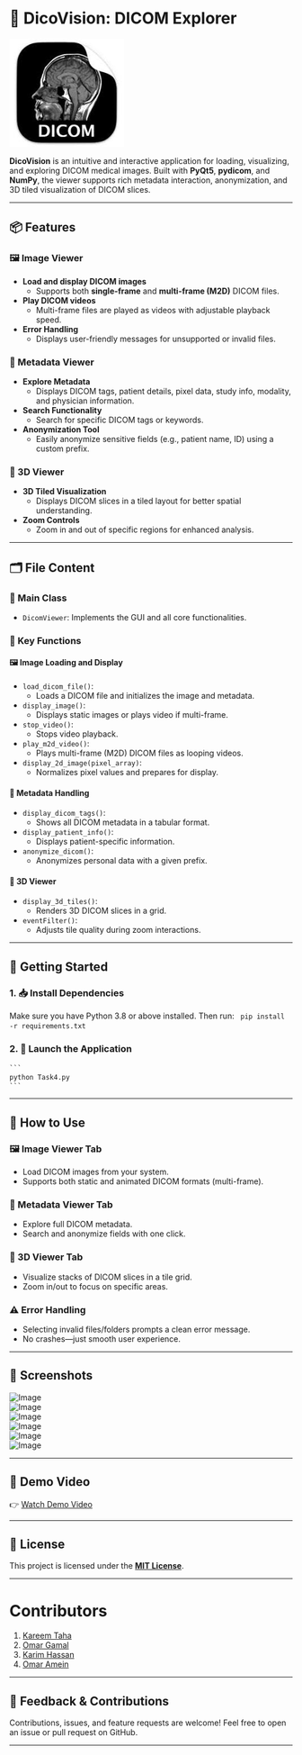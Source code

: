 # 🩻 DicoVision: DICOM Explorer

![DicoVision Logo](https://github.com/Kareem-Taha-05/DicoVision/blob/main/Logo%20and%20Illustrative%20visuals/Logo/DicoVision%20Logo.jpeg)

**DicoVision** is an intuitive and interactive application for loading, visualizing, and exploring DICOM medical images. Built with **PyQt5**, **pydicom**, and **NumPy**, the viewer supports rich metadata interaction, anonymization, and 3D tiled visualization of DICOM slices.

---

## 📦 Features

### 🖼️ Image Viewer
- **Load and display DICOM images**
  - Supports both **single-frame** and **multi-frame (M2D)** DICOM files.
- **Play DICOM videos**
  - Multi-frame files are played as videos with adjustable playback speed.
- **Error Handling**
  - Displays user-friendly messages for unsupported or invalid files.

### 🧠 Metadata Viewer
- **Explore Metadata**
  - Displays DICOM tags, patient details, pixel data, study info, modality, and physician information.
- **Search Functionality**
  - Search for specific DICOM tags or keywords.
- **Anonymization Tool**
  - Easily anonymize sensitive fields (e.g., patient name, ID) using a custom prefix.

### 🧱 3D Viewer
- **3D Tiled Visualization**
  - Displays DICOM slices in a tiled layout for better spatial understanding.
- **Zoom Controls**
  - Zoom in and out of specific regions for enhanced analysis.

---

## 🗂️ File Content

### 📘 Main Class
- `DicomViewer`: Implements the GUI and all core functionalities.

### 🔧 Key Functions

#### 🖼️ Image Loading and Display
- `load_dicom_file()`:
  - Loads a DICOM file and initializes the image and metadata.
- `display_image()`:
  - Displays static images or plays video if multi-frame.
- `stop_video()`:
  - Stops video playback.
- `play_m2d_video()`:
  - Plays multi-frame (M2D) DICOM files as looping videos.
- `display_2d_image(pixel_array)`:
  - Normalizes pixel values and prepares for display.

#### 🧠 Metadata Handling
- `display_dicom_tags()`:
  - Shows all DICOM metadata in a tabular format.
- `display_patient_info()`:
  - Displays patient-specific information.
- `anonymize_dicom()`:
  - Anonymizes personal data with a given prefix.

#### 🧱 3D Viewer
- `display_3d_tiles()`:
  - Renders 3D DICOM slices in a grid.
- `eventFilter()`:
  - Adjusts tile quality during zoom interactions.

---

## 🚀 Getting Started

### 1. 📥 Install Dependencies

Make sure you have Python 3.8 or above installed. Then run:
    ``` 
    pip install -r requirements.txt
    ```
### 2. 🏁 Launch the Application
    ``` 
    python Task4.py 
    ```

---

## 🧭 How to Use

### 🖼️ Image Viewer Tab
- Load DICOM images from your system.
- Supports both static and animated DICOM formats (multi-frame).

### 🧬 Metadata Viewer Tab
- Explore full DICOM metadata.
- Search and anonymize fields with one click.

### 🧱 3D Viewer Tab
- Visualize stacks of DICOM slices in a tile grid.
- Zoom in/out to focus on specific areas.

### ⚠️ Error Handling
- Selecting invalid files/folders prompts a clean error message.
- No crashes—just smooth user experience.

---

## 📸 Screenshots

![Image](https://github.com/user-attachments/assets/ad3e585e-7e48-4332-bc1d-c18c357c0e79)  
![Image](https://github.com/user-attachments/assets/a1686fa3-6620-4132-b182-fb643e130fc3)  
![Image](https://github.com/user-attachments/assets/64925f23-379e-40f4-af7c-1613fd3b7dfd)  
![Image](https://github.com/user-attachments/assets/9cf5170a-fb1d-458b-a091-30d758540de2)  
![Image](https://github.com/user-attachments/assets/073f8bb3-c159-4a62-8735-571cfd487a72)  
![Image](https://github.com/user-attachments/assets/eb18211b-25c8-460b-a352-6b9423ea1279)

---

## 🎥 Demo Video

👉 [Watch Demo Video](https://github.com/user-attachments/assets/93210dcb-44cd-4bd6-a2e9-d3d591be0d9d)

---

## 📄 License

This project is licensed under the **[MIT License](../LICENSE.txt)**.

---

# Contributors
1. [Kareem Taha](https://github.com/Kareem-Taha-05)
2. [Omar Gamal](https://github.com/OmarGamalH)
3. [Karim Hassan](https://github.com/karimhassan-808)
4. [Omar Amein](https://github.com/OmarAmein)

---

## 💬 Feedback & Contributions

Contributions, issues, and feature requests are welcome! Feel free to open an issue or pull request on GitHub.

---
